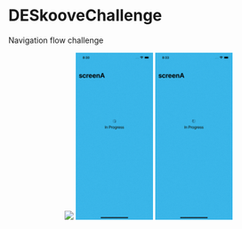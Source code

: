 # DESkooveChallenge
Navigation flow challenge

<p align="center">
  <img src="nav_flow_example_1.gif" height="300">
  <img src="nav_flow_example_2.gif" height="300">
  <img src="nav_flow_example_3.gif" height="300">
</p>

